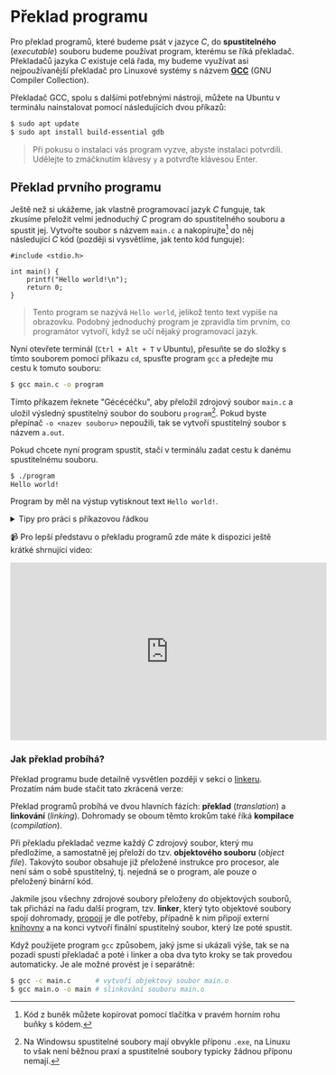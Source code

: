 # Překlad programu
Pro překlad programů, které budeme psát v jazyce *C*, do **spustitelného** (*executable*) souboru
budeme používat program, kterému se říká překladač.
Překladačů jazyka *C* existuje celá řada, my budeme využívat asi nejpoužívanější překladač pro
Linuxové systémy s názvem [**GCC**](https://gcc.gnu.org/) (GNU Compiler Collection).

Překladač GCC, spolu s dalšími potřebnými nástroji, můžete na Ubuntu v terminálu nainstalovat
pomocí následujících dvou příkazů:
```bash
$ sudo apt update
$ sudo apt install build-essential gdb
```

> Při pokusu o instalaci vás program vyzve, abyste instalaci potvrdili. Udělejte to zmáčknutím klávesy `y`
> a potvrďte klávesou Enter.

## Překlad prvního programu
Ještě než si ukážeme, jak vlastně programovací jazyk *C* funguje, tak zkusíme přeložit velmi jednoduchý
*C* program do spustitelného souboru a spustit jej.
Vytvořte soubor s názvem `main.c` a nakopírujte[^1] do něj následující *C* kód (později si vysvětlíme,
jak tento kód funguje):

```c,editable
#include <stdio.h>

int main() {
    printf("Hello world!\n");
    return 0;
}
```

[^1]: Kód z buněk můžete kopírovat pomocí tlačítka <i class="fa fa-copy"></i> v pravém horním rohu
buňky s kódem.

> Tento program se nazývá `Hello world`, jelikož tento text vypíše na obrazovku.
> Podobný jednoduchý program je zpravidla tím prvním, co programátor vytvoří, když se učí nějaký
> programovací jazyk.

Nyní otevřete terminál (`Ctrl + Alt + T` v Ubuntu), přesuňte se do složky s tímto souborem pomocí
příkazu `cd`, spusťte program `gcc` a předejte mu cestu k tomuto souboru:

```bash
$ gcc main.c -o program
```

Tímto příkazem řeknete "Gécécéčku", aby přeložil zdrojový soubor `main.c` a uložil výsledný spustitelný
soubor do souboru `program`[^2]. Pokud byste přepínač `-o <nazev souboru>` nepoužili, tak se vytvoří spustitelný
soubor s názvem `a.out`.

[^2]: Na Windowsu spustitelné soubory mají obvykle příponu `.exe`, na Linuxu to však není běžnou praxí a spustitelné soubory typicky žádnou příponu nemají.

Pokud chcete nyní program spustit, stačí v terminálu zadat cestu k danému spustitelnému souboru.

```bash
$ ./program
Hello world!
```
Program by měl na výstup vytisknout text `Hello world!`.

<details>
<summary>Tipy pro práci s příkazovou řádkou</summary>

- Při psaní programu budete chtít často po úpravě zdrojového kódu opětovně provést překlad a poté
  program spustit. Abyste to provedli v jednom terminálovém příkazu, můžete tyto dva příkazy spojit pomocí `&&`:

    ```bash
    $ gcc main.c -o main && ./main
    ```
    Pokud překlad proběhne úspěšně, tak operátor `&&` zajistí spuštění následujícího příkazu.
- Pokud nechcete příkazy v terminálu psát neustále dokola, šipkou nahoru (&#8593;) můžete vyvolat nedávno
spuštěné příkazy v terminálu.
- Můžete používat i terminál vestavený přímo ve `Visual Studio Code` (`View -> Terminal`).
</details>

📹 Pro lepší představu o překladu programů zde máte k dispozici ještě krátké shrnující video:

<iframe width="560" height="315" src="https://www.youtube.com/embed/Hu7l9NpQ3g8" frameborder="0" allow="accelerometer; autoplay; clipboard-write; encrypted-media; gyroscope; picture-in-picture" allowfullscreen></iframe>

### Jak překlad probíhá?
Překlad programu bude detailně vysvětlen později v sekci o [linkeru](../c/modularizace/linker.md).
Prozatím nám bude stačit tato zkrácená verze:

Překlad programů probíhá ve dvou hlavních fázích: **překlad** (*translation*) a **linkování** (*linking*).
Dohromady se oboum těmto krokům také říká **kompilace** (*compilation*).

Při překladu překladač vezme každý *C* zdrojový soubor, který mu předložíme, a samostatně jej přeloží
do tzv. **objektového souboru** (*object file*). Takovýto soubor obsahuje již přeložené instrukce pro
procesor, ale není sám o sobě spustitelný, tj. nejedná se o program, ale pouze o přeložený binární kód.

Jakmile jsou všechny zdrojové soubory přeloženy do objektových souborů, tak přichází na řadu další
program, tzv. **linker**, který tyto objektové soubory spojí dohromady,
[propojí](https://cs.wikipedia.org/wiki/Linker#Funkce_linkeru) je dle potřeby, případně k nim připojí
externí [knihovny](../c/modularizace/knihovny.md) a na konci vytvoří finální spustitelný soubor, který lze poté
spustit.

Když použijete program `gcc` způsobem, jaký jsme si ukázali výše, tak se na pozadí spustí překladač
a poté i linker a oba dva tyto kroky se tak provedou automaticky. Je ale možné provést je i separátně:

```bash
$ gcc -c main.c      # vytvoří objektový soubor main.o
$ gcc main.o -o main # slinkování souboru main.o
```
